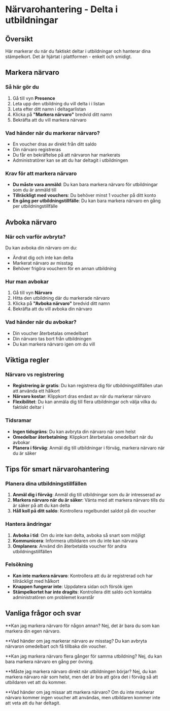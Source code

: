 # Närvarohantering - Delta i utbildningar

## Översikt

Här markerar du när du faktiskt deltar i utbildningar och hanterar dina stämpelkort. Det är hjärtat i plattformen - enkelt och smidigt.

## Markera närvaro

### Så här gör du
1. Gå till vyn **Presence**
2. Leta upp den utbildning du vill delta i i listan
3. Leta efter ditt namn i deltagarlistan
4. Klicka på **"Markera närvaro"** bredvid ditt namn
5. Bekräfta att du vill markera närvaro

### Vad händer när du markerar närvaro?
- En voucher dras av direkt från ditt saldo
- Din närvaro registreras
- Du får en bekräftelse på att närvaron har markerats
- Administratörer kan se att du har deltagit i utbildningen

### Krav för att markera närvaro
- **Du måste vara anmäld**: Du kan bara markera närvaro för utbildningar som du är anmäld till
- **Tillräckligt med vouchers**: Du behöver minst 1 voucher på ditt konto
- **En gång per utbildningstillfälle**: Du kan bara markera närvaro en gång per utbildningstillfälle

## Avboka närvaro

### När och varför avbryta?
Du kan avboka din närvaro om du:
- Ändrat dig och inte kan delta
- Markerat närvaro av misstag
- Behöver frigöra vouchern för en annan utbildning

### Hur man avbokar
1. Gå till vyn **Närvaro**
2. Hitta den utbildning där du markerade närvaro
3. Klicka på **"Avboka närvaro"** bredvid ditt namn
4. Bekräfta att du vill avboka din närvaro

### Vad händer när du avbokar?
- Din voucher återbetalas omedelbart
- Din närvaro tas bort från utbildningen
- Du kan markera närvaro igen om du vill

## Viktiga regler

### Närvaro vs registrering
- **Registrering är gratis**: Du kan registrera dig för utbildningstillfällen utan att använda ett hålkort
- **Närvaro kostar**: Klippkort dras endast av när du markerar närvaro
- **Flexibilitet**: Du kan anmäla dig till flera utbildningar och välja vilka du faktiskt deltar i

### Tidsramar
- **Ingen tidsgräns**: Du kan avbryta din närvaro när som helst
- **Omedelbar återbetalning**: Klippkort återbetalas omedelbart när du avbokar
- **Planera i förväg**: Anmäl dig till utbildningar i förväg, markera närvaro när du är säker

## Tips för smart närvarohantering

### Planera dina utbildningstillfällen
1. **Anmäl dig i förväg**: Anmäl dig till utbildningar som du är intresserad av
2. **Markera närvaro när du är säker**: Vänta med att markera närvaro tills du är säker på att du kan delta
3. **Håll koll på ditt saldo**: Kontrollera regelbundet saldot på din voucher

### Hantera ändringar
1. **Avboka i tid**: Om du inte kan delta, avboka så snart som möjligt
2. **Kommunicera**: Informera utbildaren om du inte kan närvara
3. **Omplanera**: Använd din återbetalda voucher för andra utbildningstillfällen

### Felsökning
- **Kan inte markera närvaro**: Kontrollera att du är registrerad och har tillräckligt med hålkort
- **Knappen fungerar inte**: Uppdatera sidan och försök igen
- **Stämpelkortet har inte dragits**: Kontrollera ditt saldo och kontakta administratören om problemet kvarstår

## Vanliga frågor och svar

**Kan jag markera närvaro för någon annan?
Nej, det är bara du som kan markera din egen närvaro.

**Vad händer om jag markerar närvaro av misstag?
Du kan avbryta närvaron omedelbart och få tillbaka din voucher.

**Kan jag markera närvaro flera gånger för samma utbildning?
Nej, du kan bara markera närvaro en gång per övning.

**Måste jag markera närvaro direkt när utbildningen börjar?
Nej, du kan markera närvaro när som helst, men det är bra att göra det i förväg så att utbildaren vet att du kommer.

**Vad händer om jag missar att markera närvaro?
Om du inte markerar närvaro kommer ingen voucher att användas, men utbildaren kommer inte att veta att du har deltagit.
